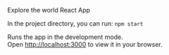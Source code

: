 Explore the world React App

In the project directory, you can run:
 `npm start`

Runs the app in the development mode.\
Open [http://localhost:3000](http://localhost:3000) to view it in your browser.
 
 

